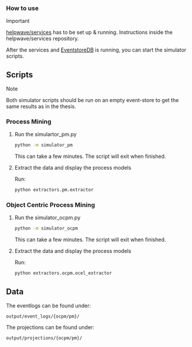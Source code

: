 ### How to use

> [!IMPORTANT]
> [helpwave/services](https://github.com/helpwave/services/) has to be set up & running.
> Instructions inside the helpwave/services repository. 

After the services and [EventstoreDB](https://www.eventstore.com/eventstoredb) is running,
you can start the simulator scripts.

## Scripts

> [!NOTE]
> Both simulator scripts should be run on an empty event-store to get the same results as in the thesis.

### Process Mining

1. Run the simulartor_pm.py

    ```sh
    python -m simulator_pm
    ```

    This can take a few minutes. The script will exit when finished.

2. Extract the data and display the process models

    Run:
    ```sh
    python extractors.pm.extractor 
    ```

### Object Centric Process Mining

1. Run the simulator_ocpm.py

    ```sh
    python -m simulator_ocpm
    ```

    This can take a few minutes. The script will exit when finished.

2. Extract the data and display the process models

    Run:
    ```sh
    python extractors.ocpm.ocel_extractor
    ```

## Data

The eventlogs can be found under:

```
output/event_logs/{ocpm/pm}/
```

The projections can be found under:

```
output/projections/{ocpm/pm}/
```









